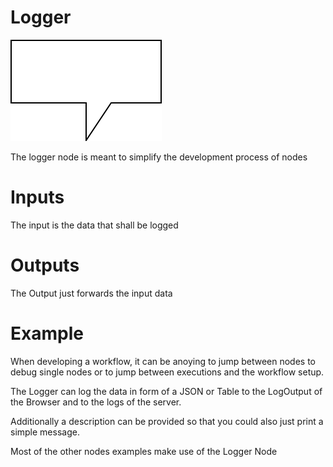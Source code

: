 # Logger
![Logo](./data/logos/logger.svg)


The logger node is meant to simplify the development process of nodes


# Inputs 

The input is the data that shall be logged


# Outputs

The Output just forwards the input data


# Example

When developing a workflow, it can be anoying to jump between nodes to debug single nodes or to jump between executions and the workflow setup.  

The Logger can log the data in form of a JSON or Table to the LogOutput of the Browser and to the logs of the server.

Additionally a description can be provided so that you could also just print a simple message.

Most of the other nodes examples make use of the Logger Node
